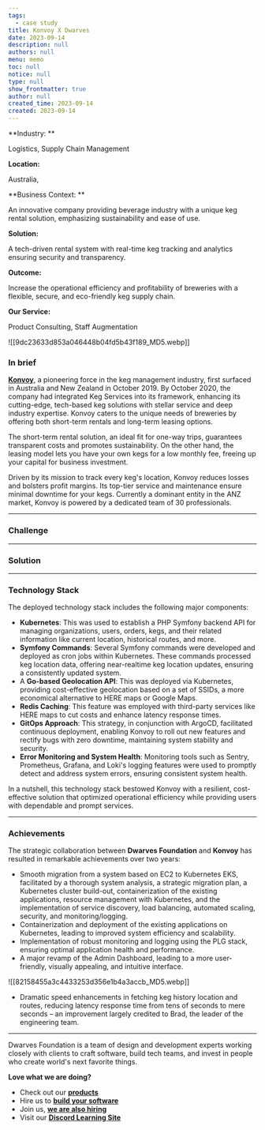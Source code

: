 ```yaml
---
tags: 
  - case study
title: Konvoy X Dwarves
date: 2023-09-14
description: null
authors: null
menu: memo
toc: null
notice: null
type: null
show_frontmatter: true
author: null
created_time: 2023-09-14
created: 2023-09-14
---
```


<!-- column_list d283d8e2-ff8c-4d30-a987-d4a95cf3df78 -->

<!-- column 98b5d81d-cbf4-4f42-b017-9a2d15c034b8 -->

<!-- table_of_contents 47e1d790-2756-49aa-bdc4-470d5ccce5b6 -->


<!-- column 8b465a34-968b-4d23-9c98-4f454640bc90 -->

**Industry: **

Logistics, Supply Chain Management

**Location:** 

Australia, 

**Business Context: **

An innovative company providing beverage industry with a unique keg rental solution, emphasizing sustainability and ease of use.

**Solution:** 

A tech-driven rental system with real-time keg tracking and analytics ensuring security and transparency.

**Outcome:** 

Increase the operational efficiency and profitability of breweries with a flexible, secure, and eco-friendly keg supply chain.

**Our Service:** 

Product Consulting, Staff Augmentation

![[9dc23633d853a046448b04fd5b43f189_MD5.webp]]


### In brief

**[Konvoy](http://konvoykegs.com/)**, a pioneering force in the keg management industry, first surfaced in Australia and New Zealand in October 2019. By October 2020, the company had integrated Keg Services into its framework, enhancing its cutting-edge, tech-based keg solutions with stellar service and deep industry expertise. Konvoy caters to the unique needs of breweries by offering both short-term rentals and long-term leasing options.

The short-term rental solution, an ideal fit for one-way trips, guarantees transparent costs and promotes sustainability. On the other hand, the leasing model lets you have your own kegs for a low monthly fee, freeing up your capital for business investment.

Driven by its mission to track every keg's location, Konvoy reduces losses and bolsters profit margins. Its top-tier service and maintenance ensure minimal downtime for your kegs. Currently a dominant entity in the ANZ market, Konvoy is powered by a dedicated team of 30 professionals.


---

### Challenge


---

### Solution


---


### Technology Stack

The deployed technology stack includes the following major components:

* **Kubernetes**: This was used to establish a PHP Symfony backend API for managing organizations, users, orders, kegs, and their related information like current location, historical routes, and more.
* **Symfony Commands**: Several Symfony commands were developed and deployed as cron jobs within Kubernetes. These commands processed keg location data, offering near-realtime keg location updates, ensuring a consistently updated system.
* A **Go-based Geolocation API**: This was deployed via Kubernetes, providing cost-effective geolocation based on a set of SSIDs, a more economical alternative to HERE maps or Google Maps.
* **Redis Caching**: This feature was employed with third-party services like HERE maps to cut costs and enhance latency response times.
* **GitOps Approach**: This strategy, in conjunction with ArgoCD, facilitated continuous deployment, enabling Konvoy to roll out new features and rectify bugs with zero downtime, maintaining system stability and security.
* **Error Monitoring and System Health**: Monitoring tools such as Sentry, Prometheus, Grafana, and Loki's logging features were used to promptly detect and address system errors, ensuring consistent system health.

In a nutshell, this technology stack bestowed Konvoy with a resilient, cost-effective solution that optimized operational efficiency while providing users with dependable and prompt services.


---

### Achievements

The strategic collaboration between **Dwarves Foundation** and **Konvoy** has resulted in remarkable achievements over two years:

* Smooth migration from a system based on EC2 to Kubernetes EKS, facilitated by a thorough system analysis, a strategic migration plan, a Kubernetes cluster build-out, containerization of the existing applications, resource management with Kubernetes, and the implementation of service discovery, load balancing, automated scaling, security, and monitoring/logging.
* Containerization and deployment of the existing applications on Kubernetes, leading to improved system efficiency and scalability.
* Implementation of robust monitoring and logging using the PLG stack, ensuring optimal application health and performance.
* A major revamp of the Admin Dashboard, leading to a more user-friendly, visually appealing, and intuitive interface.

![[82158455a3c4433253d356e1b4a3accb_MD5.webp]]

* Dramatic speed enhancements in fetching keg history location and routes, reducing latency response time from tens of seconds to mere seconds – an improvement largely credited to Brad, the leader of the engineering team.

---


Dwarves Foundation is a team of design and development experts working closely with clients to craft software, build tech teams, and invest in people who create world's next favorite things.

**Love what we are doing?**

* Check out our **[products](https://superbits.co/)**
* Hire us to **[build your software](https://d.foundation/)**
* Join us, **[we are also hiring](https://github.com/dwarvesf/WeAreHiring)**
* Visit our **[Discord Learning Site](https://discord.gg/dzNBpNTVEZ)**